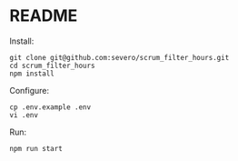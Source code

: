 # README

Install:

```
git clone git@github.com:severo/scrum_filter_hours.git
cd scrum_filter_hours
npm install
```

Configure:

```
cp .env.example .env
vi .env
```

Run:

```
npm run start
```
